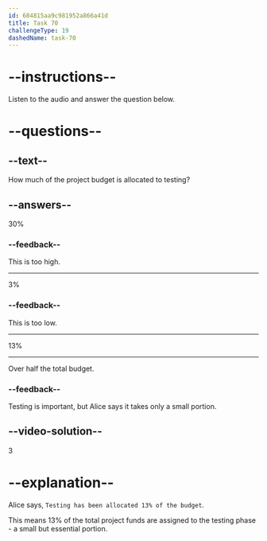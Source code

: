 ```yaml
---
id: 684815aa9c981952a866a41d
title: Task 70
challengeType: 19
dashedName: task-70
---
```


<!-- (audio) Alice: Testing has been allocated 13% of the budget. -->

# --instructions--

Listen to the audio and answer the question below.

# --questions--

## --text--

How much of the project budget is allocated to testing?

## --answers--

30%

### --feedback--

This is too high.

---

3%

### --feedback--

This is too low.

---

13%

---

Over half the total budget.

### --feedback--

Testing is important, but Alice says it takes only a small portion.

## --video-solution--

3

# --explanation--

Alice says, `Testing has been allocated 13% of the budget`.

This means 13% of the total project funds are assigned to the testing phase - a small but essential portion.
